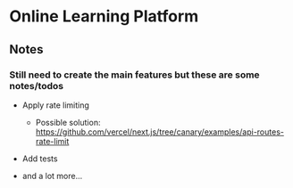 # Online Learning Platform

## Notes

### Still need to create the main features but these are some notes/todos

- Apply rate limiting

  - Possible solution: <https://github.com/vercel/next.js/tree/canary/examples/api-routes-rate-limit>

- Add tests

- and a lot more...
